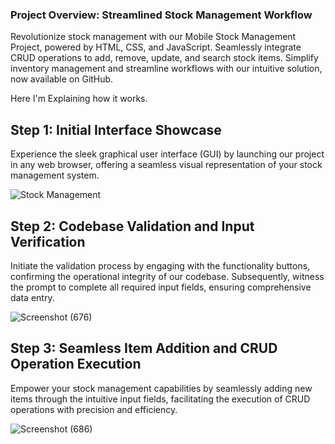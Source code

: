 ### Project Overview: Streamlined Stock Management Workflow
Revolutionize stock management with our Mobile Stock Management Project, powered by HTML, CSS, and JavaScript. Seamlessly integrate CRUD operations to add, remove, update, and search stock items. Simplify inventory management and streamline workflows with our intuitive solution, now available on GitHub.


Here I'm Explaining how it works.

## Step 1: Initial Interface Showcase

Experience the sleek graphical user interface (GUI) by launching our project in any web browser, offering a seamless visual representation of your stock management system.

![Stock Management](https://github.com/singhshivaa/MOBILE_STOCK_MANAGEMENT/assets/160582204/685dc07c-c441-48c9-8935-f8d067e3231b)


## Step 2: Codebase Validation and Input Verification

Initiate the validation process by engaging with the functionality buttons, confirming the operational integrity of our codebase. Subsequently, witness the prompt to complete all required input fields, ensuring comprehensive data entry.

![Screenshot (676)](https://github.com/singhshivaa/MOBILE_STOCK_MANAGEMENT/assets/160582204/301bf98a-f84b-498d-b541-2da90ec31e6e)


## Step 3: Seamless Item Addition and CRUD Operation Execution

Empower your stock management capabilities by seamlessly adding new items through the intuitive input fields, facilitating the execution of CRUD operations with precision and efficiency.

![Screenshot (686)](https://github.com/singhshivaa/MOBILE_STOCK_MANAGEMENT/assets/160582204/e186919b-b1fa-40bf-8d6c-646f7b0f97ec)

